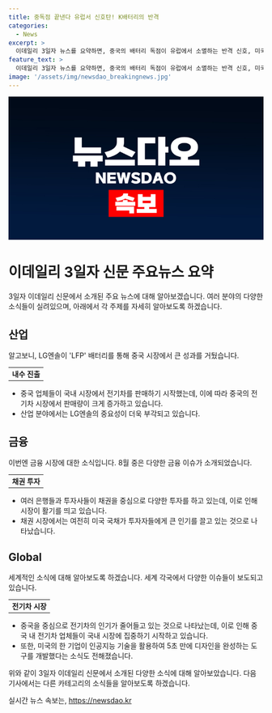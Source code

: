 ```yaml
---
title: 중독점 끝낸다 유럽서 신호탄! K배터리의 반격
categories:
  - News
excerpt: >
  이데일리 3일자 뉴스를 요약하면, 중국의 배터리 독점이 유럽에서 소멸하는 반격 신호, 미국의 트럼프로 금융시장에 도래하는 불확실성, 최저임금 차등 적용 논란, 6월 물가 상승, 사고로 인한 장맛비 유족의 슬픔, LG엔솔의 LFP 배터리 선도, 금융 전문가들의 증시 전망, 정치적 갈등 등 다양한 경제, 금융, 정치, 산업, 부동산, 건강, 엔터테인먼트, 사회 관련 다양한 이슈가 다루어졌다.
feature_text: >
  이데일리 3일자 뉴스를 요약하면, 중국의 배터리 독점이 유럽에서 소멸하는 반격 신호, 미국의 트럼프로 금융시장에 도래하는 불확실성, 최저임금 차등 적용 논란, 6월 물가 상승, 사고로 인한 장맛비 유족의 슬픔, LG엔솔의 LFP 배터리 선도, 금융 전문가들의 증시 전망, 정치적 갈등 등 다양한 경제, 금융, 정치, 산업, 부동산, 건강, 엔터테인먼트, 사회 관련 다양한 이슈가 다루어졌다.
image: '/assets/img/newsdao_breakingnews.jpg'
---
```


<p><img src="/assets/img/newsdao_breakingnews.jpg" alt="ranknews 속보" /></p>

<h1 data-ke-size="size26">이데일리 3일자 신문 주요뉴스 요약</h1>

<p data-ke-size="size16">3일자 이데일리 신문에서 소개된 주요 뉴스에 대해 알아보겠습니다. 여러 분야의 다양한 소식들이 실려있으며, 아래에서 각 주제를 자세히 알아보도록 하겠습니다.</p>

<h2 data-ke-size="size26">산업</h2>

<p data-ke-size="size16">알고보니, LG엔솔이 'LFP' 배터리를 통해 중국 시장에서 큰 성과를 거뒀습니다.</p>

<table>
  <tr>
    <td style="text-align: center; height: 17px;"><b>내수 진출</b></td>
  </tr>
</table>

<ul>
  <li>중국 업체들이 국내 시장에서 전기차를 판매하기 시작했는데, 이에 따라 중국의 전기차 시장에서 판매량이 크게 증가하고 있습니다.</li>
  <li>산업 분야에서는 LG엔솔의 중요성이 더욱 부각되고 있습니다. </li>
</ul>

<h2 data-ke-size="size26">금융</h2>

<p data-ke-size="size16">이번엔 금융 시장에 대한 소식입니다. 8월 중은 다양한 금융 이슈가 소개되었습니다.</p>

<table>
  <tr>
    <td style="text-align: center; height: 17px;"><b>채권 투자</b></td>
  </tr>
</table>

<ul>
  <li>여러 은행들과 투자사들이 채권을 중심으로 다양한 투자를 하고 있는데, 이로 인해 시장이 활기를 띄고 있습니다.</li>
  <li>채권 시장에서는 여전히 미국 국채가 투자자들에게 큰 인기를 끌고 있는 것으로 나타났습니다. </li>
</ul>

<h2 data-ke-size="size26">Global</h2>

<p data-ke-size="size16">세계적인 소식에 대해 알아보도록 하겠습니다. 세계 각국에서 다양한 이슈들이 보도되고 있습니다.</p>

<table>
  <tr>
    <td style="text-align: center; height: 17px;"><b>전기차 시장</b></td>
  </tr>
</table>

<ul>
  <li>중국을 중심으로 전기차의 인기가 줄어들고 있는 것으로 나타났는데, 이로 인해 중국 내 전기차 업체들이 국내 시장에 집중하기 시작하고 있습니다. </li>
  <li>또한, 미국의 한 기업이 인공지능 기술을 활용하여 5초 만에 디자인을 완성하는 도구를 개발했다는 소식도 전해졌습니다. </li>
</ul>

<p data-ke-size="size16">위와 같이 3일자 이데일리 신문에서 소개된 다양한 소식에 대해 알아보았습니다. 다음 기사에서는 다른 카테고리의 소식들을 알아보도록 하겠습니다.</p>
실시간 뉴스 속보는, <a href="https://newsdao.kr" rel="dofollow">https://newsdao.kr</a>


